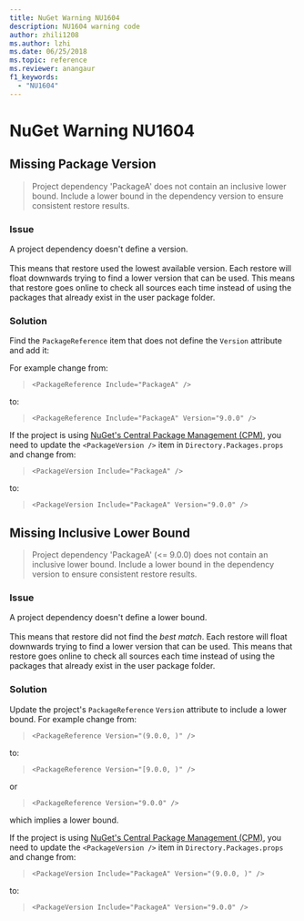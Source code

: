 ```yaml
---
title: NuGet Warning NU1604
description: NU1604 warning code
author: zhili1208
ms.author: lzhi
ms.date: 06/25/2018
ms.topic: reference
ms.reviewer: anangaur
f1_keywords: 
  - "NU1604"
---
```


# NuGet Warning NU1604

## Missing Package Version

> Project dependency 'PackageA' does not contain an inclusive lower bound. Include a lower bound in the dependency version to ensure consistent restore results.

### Issue

A project dependency doesn't define a version.<br/><br/>This means that restore used the lowest available version. Each restore will float downwards trying to find a lower version that can be used. This means that restore goes online to check all sources each time instead of using the packages that already exist in the user package folder.

### Solution

Find the `PackageReference` item that does not define the `Version` attribute and add it:

For example change from:

> `<PackageReference Include="PackageA" />`

to:

> `<PackageReference Include="PackageA" Version="9.0.0" />`

If the project is using [NuGet's Central Package Management (CPM)](../../../consume-packages/Central-Package-Management), you need to update the `<PackageVersion />` item in `Directory.Packages.props` and change from:

> `<PackageVersion Include="PackageA" />`

to:
> `<PackageVersion Include="PackageA" Version="9.0.0" />`

## Missing Inclusive Lower Bound

> Project dependency 'PackageA' (&lt;= 9.0.0) does not contain an inclusive lower bound. Include a lower bound in the dependency version to ensure consistent restore results.

### Issue
A project dependency doesn't define a lower bound.<br/><br/>This means that restore did not find the *best match*. Each restore will float downwards trying to find a lower version that can be used. This means that restore goes online to check all sources each time instead of using the packages that already exist in the user package folder.

### Solution
Update the project's `PackageReference` `Version` attribute to include a lower bound.
For example change from:

> `<PackageReference Version="(9.0.0, )" />`

to:

> `<PackageReference Version="[9.0.0, )" />`

or

> `<PackageReference Version="9.0.0" />`

which implies a lower bound.

If the project is using [NuGet's Central Package Management (CPM)](../consume-packages/Central-Package-Management), you need to update the `<PackageVersion />` item in `Directory.Packages.props` and change from:

> `<PackageVersion Include="PackageA" Version="(9.0.0, )" />`

to:
> `<PackageVersion Include="PackageA" Version="9.0.0" />`
